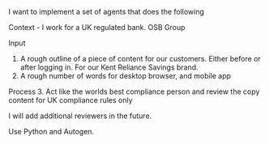 I want to implement a set of agents that does the following

Context - I work for a UK regulated bank. OSB Group

Input
1. A rough outline of a piece of content for our customers. Either before or after logging in. For our Kent Reliance Savings brand.
2. A rough number of words for desktop browser, and mobile app

Process
3. Act like the worlds best compliance person and review the copy content for UK compliance rules only

I will add additional reviewers in the future. 

Use Python and Autogen. 
